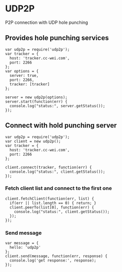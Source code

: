 # UDP2P
P2P connection with UDP hole punching

## Provides hole punching services
```node
var udp2p = require('udp2p');
var tracker = {
  host: 'tracker.cc-wei.com',
  port: 2266
};
var options = {
  server: true,
  port: 2266,
  tracker: [tracker]
};

server = new udp2p(options);
server.start(function(err) {
  console.log("status:", server.getStatus());
});
```

## Connect with hold punching server
```node
var udp2p = require('udp2p');
var client = new udp2p();
var tracker = {
  host: 'tracker.cc-wei.com',
  port: 2266
};

client.connect(tracker, function(err) {
  console.log("status:", client.getStatus());
});
```
### Fetch client list and connect to the first one
```node
client.fetchClient(function(err, list) {
  if(err || list.length == 0) { return; }
  client.peerTo(list[0], function(err) {
    console.log("status:", client.getStatus());
  });
});
```
### Send message
```node
var message = {
  hello: 'udp2p'
};
client.send(message, function(err, response) {
  console.log('get response:', response);
});
```
